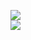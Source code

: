 [![](https://img.shields.io/badge/Made%20With-Github%20Spray-lightgrey.svg?style=for-the-badge&logo=github)](https://github.com/Annihil/github-spray#1941)  
[![](https://i.imgur.com/2DrTn0Z.gif)](https://github.com/Annihil/github-spray)